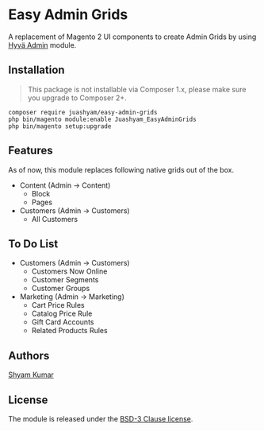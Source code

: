 # Easy Admin Grids
A replacement of Magento 2 UI components to create Admin Grids by using [Hyvä Admin](https://github.com/hyva-themes/magento2-hyva-admin) module.

## Installation

> This package is not installable via Composer 1.x, please make sure you upgrade to Composer 2+.

```
composer require juashyam/easy-admin-grids
php bin/magento module:enable Juashyam_EasyAdminGrids
php bin/magento setup:upgrade
```

## Features
As of now, this module replaces following native grids out of the box.
- Content (Admin → Content)
  - Block
  - Pages
- Customers (Admin → Customers)
  - All Customers

## To Do List
- Customers (Admin → Customers)
  - Customers Now Online
  - Customer Segments
  - Customer Groups
- Marketing (Admin → Marketing)
  - Cart Price Rules
  - Catalog Price Rule
  - Gift Card Accounts
  - Related Products Rules

## Authors

[Shyam Kumar](https://github.com/juashyam)

## License

The module is released under the [BSD-3 Clause license](https://github.com/juashyam/easy-admin-grids/blob/main/LICENSE).
